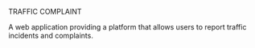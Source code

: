 TRAFFIC COMPLAINT 

A web application providing a platform that allows users to report traffic incidents and complaints.
